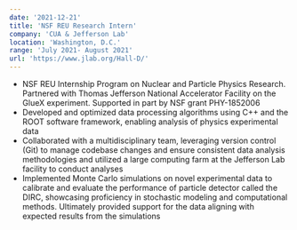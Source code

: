 ```yaml
---
date: '2021-12-21'
title: 'NSF REU Research Intern'
company: 'CUA & Jefferson Lab'
location: 'Washington, D.C.'
range: 'July 2021- August 2021'
url: 'https://www.jlab.org/Hall-D/'
---
```


- NSF REU Internship Program on Nuclear and Particle Physics Research. Partnered with Thomas Jefferson National Accelerator Facility on the GlueX experiment. Supported in part by NSF grant PHY-1852006
- Developed and optimized data processing algorithms using C++ and the ROOT software framework, enabling analysis of physics experimental data
- Collaborated with a multidisciplinary team, leveraging version control (Git) to manage codebase changes and ensure consistent data analysis methodologies and utilized a large computing farm at the Jefferson Lab facility to conduct analyses
- Implemented Monte Carlo simulations on novel experimental data to calibrate and evaluate the performance of particle detector called the DIRC, showcasing proficiency in stochastic modeling and computational methods. Ultimately provided support for the data aligning with expected results from the simulations
